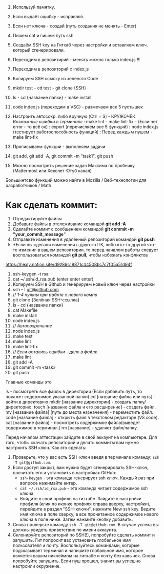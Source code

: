 1. Используй памятку.
2. Если выдаёт ошибку - исправляй.
3. Если нет ключа - создай (путь создания не менять - Enter)
4. Пишем cat и пишем путь ssh
5. Создаём SSH key на Гитхаб через настройки и вставляем ключ, который сгенерировали.
6. Переходим в репозитирий - менять можно только index.js !!!
7. Переходим в репозиторий с index.js
8. Копируем SSH ссылку из зелёного Code
9. mkdir test - cd test - git clone {SSH}
10. ls - cd {название папки} - make install
11. code index.js (переходим в VSC) - размечаем все 5 пустышек
12. Настроить автосохр. либо вручную (Ctrl + S) - КРУЖОЧЕК
*Возможные ошибки в терминале* 
: make lint - make lint-fix - (Если нет error - то всё ок)
: export (перечисляем все 5 функций)
: node index.js (тестирует работоспособность функций)
: Перед каждым пушем - make lint-fix

13. Прописываем функции - выполняем задачи
14. git add,  git add -A,  git commit -m "task1",  git push
15. Можно посмотреть решение задач Максима по пробнику (Mattermost или Хекслет Ютуб канал)


Большинтсво функций можно найти в Mozilla / Веб-технологии для разработчиков / Math


# Как сделать коммит:

1. Отредактируйте файлы
2. Добавьте файлы в отслеживание командой **git add -A**
3. Сделайте коммит с сообщением командой **git commit -m "your_commit_message"**
4. Отправьте изменения в удалённый репозиторий командой **git push**
5. \*Если вы сделали изменения с другого ПК, либо кто-то другой что-то изменил в вашем репозитории, то перед началом работы следует воспользоваться командой **git pull**, чтобы избежать конфликтов

https://hexly.notion.site/d9289c18871c44508bc7c7f05a51d94f

1. ssh-keygen -t rsa
2. cat ~/.ssh/id_rsa.pub (enter enter enter)
3. Копируем SSH в Github и генерируем новый ключ через настройки
4. ssh -T git@github.com
5. // *1-4 нужны при работе с нового компа*
6. git clone {Зелёная SSH-ссылка}
7. ls - cd {название папки} 
8. cat Makefile
9. make install
10. code index.js
11. // *Автосохранение*
12. node index.js
13. make test
14. make lint
15. make lint-fix
16. // *Если остались ошибки - дело в файле*
17. make lint
18. git add -A
19. git commit -m «task»
20. git push

Главные команды это 

ls - посмотреть все файлы в директории   (Если добавить путь, то покажет содержимое указанной папки)
cd [название файла или путь] - войти в директорию
mkdir [название директории] - создать папку/директорию.
touch [название файла и его расширение] - создать файл.
mv [название файла] [путь до места назначения] - переместить файл.
code [название файла] - открыть файл в текстовом редакторе (VS code).
cat [название файла] - посмотреть содержимое файла(выведет содержимое в терминал.)
rm [название] - удаляет файл/папку.


Перед началом аттестации зайдите в свой аккаунт на компьютере. Для того, чтобы скачать репозиторий и делать коммиты вам нужно настроить SSH ключ. Как это сделать:

1. Проверьте, что у вас есть SSH-ключ введя в терминале команду: `ssh -T git@github.com`.
2. Если доступ закрыт, вам нужно будет сгенерировать SSH-ключ, прочитать его и установить в настройках GitHub:
    - `ssh-keygen` - эта команда генерирует ssh ключ. Каждый раз при вопросе нажимайте ентер.
    - `cat ~/.ssh/id_rsa.pub` - эта команда читает содержимое ssh ключа.
    - Войдите в свой профиль на гитхабе. Зайдите в настройки профиля (клик по иконке профиля справа вверху, настройки), перейдите в раздел "SSH-ключи", нажмите New ssh key. Ведите имя ключа в поле сверху, а все прочитанное содержимое нового ключа в поле ниже. Затем нажмите кнопку добавить.
3. Снова проверьте команду `ssh -T git@github.com`. В случае успеха вы должны увидеть приветствие по имени аккаунта.
4. Склонируйте репозиторий по SSH(!), попробуйте сделать коммит и запушить. Гит попросит вас установить глобальное имя пользователя и почту. Воспользуйтесь командами, которые подсказывает терминал и напишите глобальное имя, которое является вашим никнеймом на гитхабе и почту без кавычек. Снова попробуйте запушить. Если пуш прошел, значит вы успешно настроили окружение.
